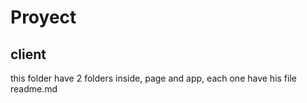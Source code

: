 # Proyect

## client

this folder have 2 folders inside, page and app, each one have his file readme.md
